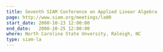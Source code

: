 ```yaml
---
title: Seventh SIAM Conference on Applied Linear Algebra
page: http://www.siam.org/meetings/la00
start_date: 2000-10-23 12:00:00
end_date:   2000-10-25 12:00:00
where: North Carolina State Unversity, Raleigh, NC
type: siam-la
---
```

